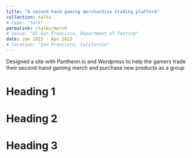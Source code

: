 ```yaml
---
title: "A second-hand gaming merchandise trading platform"
collection: talks
# type: "talk"
permalink: /talks/merch
# venue: "UC San Francisco, Department of Testing"
date: Jan 2023 - Apr 2023
# location: "San Francisco, California"
---
```


Designed a site with Pantheon.io and Wordpress to help the gamers trade their second-hand gaming merch and purchase new products as a group

Heading 1
======

Heading 2
======

Heading 3
======
